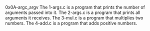 0x0A-argc_argv
The 1-args.c is a program that prints the number of arguments passed into it.
The 2-args.c is a program that prints all arguments it receives.
The 3-mul.c  is a program that multiplies two numbers.
The 4-add.c  is a program that adds positive numbers.
